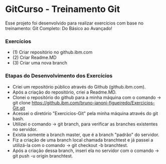 # GitCurso - Treinamento Git

Esse projeto foi desenvolvido para realizar exercícios com base no treinamento: Git Completo: Do Básico ao Avançado!

### Exercícios

- (1) Criar repositório no github.ibm.com
- (2) Criar Readme.MD
- (3) Criar uma nova branch

### Etapas do Desenvolvimento dos Exercícios

- Criei um repositório público através do Github (github.ibm.com).
- Após a criação do repositório, criei a Readme.MD.
- Clonei o repositório do github para a minha máquina com o comando -> git clone https://github.ibm.com/bruno-ianoni-figueiredo/Exercicios-Git.git
- Acessei o diretório "Exercicios-Git" pela minha máquina através do git bash.
- Utilizei o comando -> git branch, para verificar as branches existentes no servidor.
- Existia somente a branch master, que é a branch "padrão" do servidor.
- Fiz a criação de uma branch local chamada branchtest e já passei a utilizá-la com o comando -> git checkout -b branchtest.
- Após a criação dessa branch, inseri ela no servidor com o comando -> git push -u origin branchtest.

